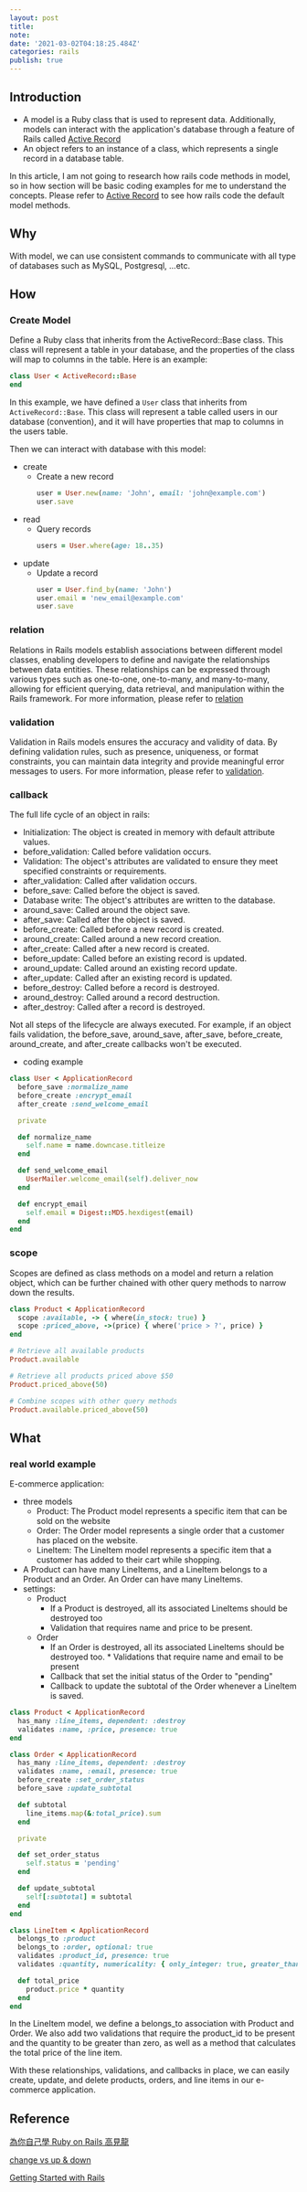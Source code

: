 ```yaml
---
layout: post
title:
note:
date: '2021-03-02T04:18:25.484Z'
categories: rails
publish: true
---
```


## Introduction

* A model is a Ruby class that is used to represent data. Additionally, models can interact with the application's database through a feature of Rails called [Active Record]({{site.baseurl}}/rails/2021/06/10/active-record.html)
* An object refers to an instance of a class, which represents a single record in a database table.

In this article, I am not going to research how rails code methods in model, so in how section will be basic coding examples for me to understand the concepts. Please refer to [Active Record]({{site.baseurl}}/rails/2021/06/10/active-record.html) to see how rails code the default model methods.

## Why

With model, we can use consistent commands to communicate with all type of databases such as MySQL, Postgresql, …etc.

## How

### Create Model

Define a Ruby class that inherits from the ActiveRecord::Base class. This class will represent a table in your database, and the properties of the class will map to columns in the table. Here is an example:

```ruby
class User < ActiveRecord::Base
end
```

In this example, we have defined a `User` class that inherits from `ActiveRecord::Base`. This class will represent a table called users in our database (convention), and it will have properties that map to columns in the users table.

Then we can interact with database with this model:

* create
  * Create a new record
    ```ruby
    user = User.new(name: 'John', email: 'john@example.com')
    user.save
    ```
* read
  * Query records
    ```ruby
    users = User.where(age: 18..35)
    ```
* update
  * Update a record
    ```ruby
    user = User.find_by(name: 'John')
    user.email = 'new_email@example.com'
    user.save
    ```

### relation

Relations in Rails models establish associations between different model classes, enabling developers to define and navigate the relationships between data entities. These relationships can be expressed through various types such as one-to-one, one-to-many, and many-to-many, allowing for efficient querying, data retrieval, and manipulation within the Rails framework. For more information, please refer to [relation]({{site.baseurl}}/rails/2021/03/03/relation.html)

### validation

Validation in Rails models ensures the accuracy and validity of data. By defining validation rules, such as presence, uniqueness, or format constraints, you can maintain data integrity and provide meaningful error messages to users. For more information, please refer to [validation]({{site.baseurl}}/rails/2021/03/03/relation.html).

### callback

The full life cycle of an object in rails:

* Initialization: The object is created in memory with default attribute values.
* before_validation: Called before validation occurs.
* Validation: The object's attributes are validated to ensure they meet specified constraints or requirements.
* after_validation: Called after validation occurs.
* before_save: Called before the object is saved.
* Database write: The object's attributes are written to the database.
* around_save: Called around the object save.
* after_save: Called after the object is saved.
* before_create: Called before a new record is created.
* around_create: Called around a new record creation.
* after_create: Called after a new record is created.
* before_update: Called before an existing record is updated.
* around_update: Called around an existing record update.
* after_update: Called after an existing record is updated.
* before_destroy: Called before a record is destroyed.
* around_destroy: Called around a record destruction.
* after_destroy: Called after a record is destroyed.

Not all steps of the lifecycle are always executed. For example, if an object fails validation, the before_save, around_save, after_save, before_create, around_create, and after_create callbacks won't be executed.

* coding example

```ruby
class User < ApplicationRecord
  before_save :normalize_name
  before_create :encrypt_email
  after_create :send_welcome_email

  private

  def normalize_name
    self.name = name.downcase.titleize
  end

  def send_welcome_email
    UserMailer.welcome_email(self).deliver_now
  end

  def encrypt_email  
    self.email = Digest::MD5.hexdigest(email)  
  end
end
```

### scope

Scopes are defined as class methods on a model and return a relation object, which can be further chained with other query methods to narrow down the results.

```ruby
class Product < ApplicationRecord
  scope :available, -> { where(in_stock: true) }
  scope :priced_above, ->(price) { where('price > ?', price) }
end

# Retrieve all available products
Product.available

# Retrieve all products priced above $50
Product.priced_above(50)

# Combine scopes with other query methods
Product.available.priced_above(50)
```

## What

### real world example

E-commerce application:

* three models
  * Product: The Product model represents a specific item that can be sold on the website
  * Order: The Order model represents a single order that a customer has placed on the website.
  * LineItem: The LineItem model represents a specific item that a customer has added to their cart while shopping.
* A Product can have many LineItems, and a LineItem belongs to a Product and an Order. An Order can have many LineItems.
* settings:
  * Product
    * If a Product is destroyed, all its associated LineItems should be destroyed too
    * Validation that requires name and price to be present.
  * Order
    * If an Order is destroyed, all its associated LineItems should be destroyed too. * Validations that require name and email to be present
    * Callback that set the initial status of the Order to "pending"
    * Callback to update the subtotal of the Order whenever a LineItem is saved.

```ruby
class Product < ApplicationRecord
  has_many :line_items, dependent: :destroy
  validates :name, :price, presence: true
end

class Order < ApplicationRecord
  has_many :line_items, dependent: :destroy
  validates :name, :email, presence: true
  before_create :set_order_status
  before_save :update_subtotal

  def subtotal
    line_items.map(&:total_price).sum
  end

  private

  def set_order_status
    self.status = 'pending'
  end

  def update_subtotal
    self[:subtotal] = subtotal
  end
end

class LineItem < ApplicationRecord
  belongs_to :product
  belongs_to :order, optional: true
  validates :product_id, presence: true
  validates :quantity, numericality: { only_integer: true, greater_than: 0 }

  def total_price
    product.price * quantity
  end
end
```

In the LineItem model, we define a belongs_to association with Product and Order. We also add two validations that require the product_id to be present and the quantity to be greater than zero, as well as a method that calculates the total price of the line item.

With these relationships, validations, and callbacks in place, we can easily create, update, and delete products, orders, and line items in our e-commerce application.

## Reference

[為你自己學 Ruby on Rails 高見龍]("https://railsbook.tw/")

[change vs up & down](https://rubyinrails.com/2014/05/14/rails-migration-change-vs-up-down-methods/)

[Getting Started with Rails](https://guides.rubyonrails.org/getting_started.html)
